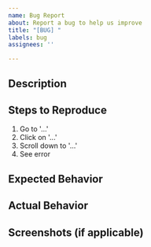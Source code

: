 ```yaml
---
name: Bug Report
about: Report a bug to help us improve
title: "[BUG] "
labels: bug
assignees: ''

---
```


## Description
<!-- Provide a clear and concise description of what the bug is. -->

## Steps to Reproduce
<!-- Provide a clear and concise list of steps to reproduce the issue. -->
1. Go to '...'
2. Click on '...'
3. Scroll down to '...'
4. See error

## Expected Behavior
<!-- Describe what you expected to happen. -->

## Actual Behavior
<!-- Describe what actually happened. -->

## Screenshots (if applicable)
<!-- If applicable, add screenshots to help explain your problem. -->

